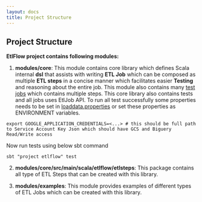```yaml
---
layout: docs
title: Project Structure
---
```


## Project Structure

**EtlFlow project contains following modules:**

1. **modules/core**:
 This module contains core library which defines Scala internal **dsl** that assists with writing **ETL Job** which can be composed as multiple **ETL steps** in a concise manner which facilitates easier **Testing** and reasoning about the entire job. 
 This module also contains many [test jobs](https://github.com/tharwaninitin/etlflow/blob/master/modules/core/src/test/scala) which contains multiple steps. This core library also contains tests and all jobs uses EtlJob API. 
 To run all test successfully some properties needs to be set in [loaddata.properties](https://github.com/tharwaninitin/etlflow/blob/master/modules/core/src/test/resources/loaddata.properties) or set these properties as ENVIRONMENT variables.
 ```shell
 export GOOGLE_APPLICATION_CREDENTIALS=<...> # this should be full path to Service Account Key Json which should have GCS and Biguery Read/Write access
 ```
 Now run tests using below sbt command
 ```shell
 sbt "project etlflow" test
 ```

2. **modules/core/src/main/scala/etlflow/etlsteps**:
 This package contains all type of ETL Steps that can be created with this library.

3. **modules/examples**:
 This module provides examples of different types of ETL Jobs which can be created with this library.
